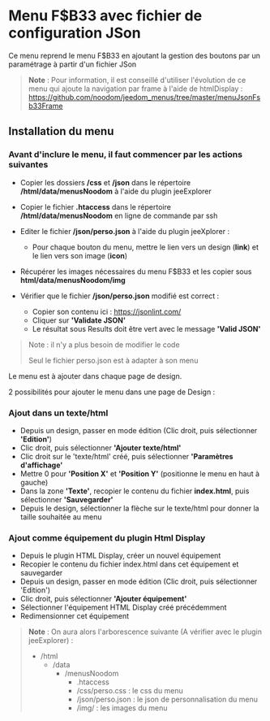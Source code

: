 # Menu F$B33 avec fichier de configuration JSon

Ce menu reprend le menu F$B33 en ajoutant la gestion des boutons par un paramétrage à partir d'un fichier JSon

>**Note** : Pour information, il est conseillé d'utiliser l'évolution de ce menu qui ajoute la navigation par frame à l'aide de htmlDisplay :
> https://github.com/noodom/jeedom_menus/tree/master/menuJsonFsb33Frame

## Installation du menu

### Avant d'inclure le menu, il faut commencer par les actions suivantes

   - Copier les dossiers **/css** et **/json** dans le répertoire **/html/data/menusNoodom** à l'aide du plugin jeeExplorer

   - Copier le fichier **.htaccess** dans le répertoire **/html/data/menusNoodom** en ligne de commande par ssh

   - Editer le fichier **/json/perso.json** à l'aide du plugin jeeXplorer :
        - Pour chaque bouton du menu, mettre le lien vers un design (**link**) et le lien vers son image (**icon**)
   - Récupérer les images nécessaires du menu F$B33 et les copier sous **html/data/menusNoodom/img**
   - Vérifier que le fichier **/json/perso.json** modifié est correct :
        - Copier son contenu ici : https://jsonlint.com/
        - Cliquer sur **'Validate JSON'**
        - Le résultat sous Results doit être vert avec le message **'Valid JSON'**

>Note : il n'y a plus besoin de modifier le code
>
>Seul le fichier perso.json est à adapter à son menu


Le menu est à ajouter dans chaque page de design.

2 possibilités pour ajouter le menu dans une page de Design :

### Ajout dans un texte/html

   - Depuis un design, passer en mode édition (Clic droit, puis sélectionner **'Edition'**)
   - Clic droit, puis sélectionner **'Ajouter texte/html'**
   - Clic droit sur le 'texte/html' créé, puis sélectionner **'Paramètres d'affichage'**
   - Mettre 0 pour **'Position X'** et **'Position Y'** (positionne le menu en haut à gauche)
   - Dans la zone **'Texte'**, recopier le contenu du fichier **index.html**, puis sélectionner **'Sauvegarder'**
   - Depuis le design, sélectionner la flèche sur le texte/html pour donner la taille souhaitée au menu

### Ajout comme équipement du plugin Html Display

   - Depuis le plugin HTML Display, créer un nouvel équipement
   - Recopier le contenu du fichier index.html dans cet équipement et sauvegarder
   - Depuis un design, passer en mode édition (Clic droit, puis sélectionner 'Edition')
   - Clic droit, puis sélectionner **'Ajouter équipement'**
   - Sélectionner l'équipement HTML Display créé précédemment
   - Redimensionner cet équipement

>**Note** : On aura alors l'arborescence suivante (A vérifier avec le plugin jeeExplorer) :
>
>- /html
>    - /data
>      - /menusNoodom
>        - .htaccess
>        - /css/perso.css : le css du menu
>        - /json/perso.json : le json de personnalisation du menu
>        - /img/ : les images du menu
